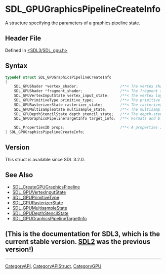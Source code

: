 # SDL_GPUGraphicsPipelineCreateInfo

A structure specifying the parameters of a graphics pipeline state.

## Header File

Defined in [<SDL3/SDL_gpu.h>](https://github.com/libsdl-org/SDL/blob/main/include/SDL3/SDL_gpu.h)

## Syntax

```c
typedef struct SDL_GPUGraphicsPipelineCreateInfo
{
    SDL_GPUShader *vertex_shader;                   /**< The vertex shader used by the graphics pipeline. */
    SDL_GPUShader *fragment_shader;                 /**< The fragment shader used by the graphics pipeline. */
    SDL_GPUVertexInputState vertex_input_state;     /**< The vertex layout of the graphics pipeline. */
    SDL_GPUPrimitiveType primitive_type;            /**< The primitive topology of the graphics pipeline. */
    SDL_GPURasterizerState rasterizer_state;        /**< The rasterizer state of the graphics pipeline. */
    SDL_GPUMultisampleState multisample_state;      /**< The multisample state of the graphics pipeline. */
    SDL_GPUDepthStencilState depth_stencil_state;   /**< The depth-stencil state of the graphics pipeline. */
    SDL_GPUGraphicsPipelineTargetInfo target_info;  /**< Formats and blend modes for the render targets of the graphics pipeline. */

    SDL_PropertiesID props;                         /**< A properties ID for extensions. Should be 0 if no extensions are needed. */
} SDL_GPUGraphicsPipelineCreateInfo;
```

## Version

This struct is available since SDL 3.2.0.

## See Also

- [SDL_CreateGPUGraphicsPipeline](SDL_CreateGPUGraphicsPipeline)
- [SDL_GPUVertexInputState](SDL_GPUVertexInputState)
- [SDL_GPUPrimitiveType](SDL_GPUPrimitiveType)
- [SDL_GPURasterizerState](SDL_GPURasterizerState)
- [SDL_GPUMultisampleState](SDL_GPUMultisampleState)
- [SDL_GPUDepthStencilState](SDL_GPUDepthStencilState)
- [SDL_GPUGraphicsPipelineTargetInfo](SDL_GPUGraphicsPipelineTargetInfo)


## (This is the documentation for SDL3, which is the current stable version. [SDL2](https://wiki.libsdl.org/SDL2/) was the previous version!)



----
[CategoryAPI](CategoryAPI), [CategoryAPIStruct](CategoryAPIStruct), [CategoryGPU](CategoryGPU)

